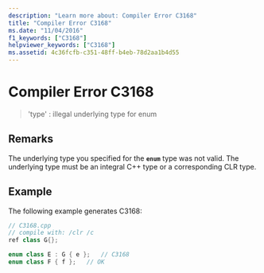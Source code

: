 ```yaml
---
description: "Learn more about: Compiler Error C3168"
title: "Compiler Error C3168"
ms.date: "11/04/2016"
f1_keywords: ["C3168"]
helpviewer_keywords: ["C3168"]
ms.assetid: 4c36fcfb-c351-48ff-b4eb-78d2aa1b4d55
---
```

# Compiler Error C3168

> 'type' : illegal underlying type for enum

## Remarks

The underlying type you specified for the **`enum`** type was not valid. The underlying type must be an integral C++ type or a corresponding CLR type.

## Example

The following example generates C3168:

```cpp
// C3168.cpp
// compile with: /clr /c
ref class G{};

enum class E : G { e };   // C3168
enum class F { f };   // OK
```
